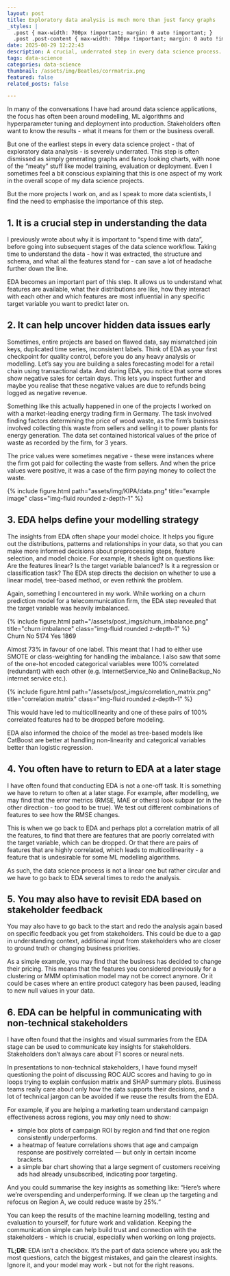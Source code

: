 ```yaml
---
layout: post
title: Exploratory data analysis is much more than just fancy graphs
_styles: |
  .post { max-width: 700px !important; margin: 0 auto !important; }
  .post .post-content { max-width: 700px !important; margin: 0 auto !important; }
date: 2025-08-29 12:22:43
description: A crucial, underrated step in every data science process.
tags: data-science
categories: data-science
thumbnail: /assets/img/Beatles/corrmatrix.png
featured: false
related_posts: false

---
```

 

In many of the conversations I have had around data science applications, the focus has often been around modelling, ML algorithms and hyperparameter tuning and deployment into production. Stakeholders often want to know the results - what it means for them or the business overall.

But one of the earliest steps in every data science project - that of exploratory data analysis - is severely underrated. This step is often dismissed as simply generating graphs and fancy looking charts, with none of the “meaty” stuff like model training, evaluation or deployment. Even I sometimes feel a bit conscious explaining that this is one aspect of my work in the overall scope of my data science projects. 

But the more projects I work on, and as I speak to more data scientists, I find the need to emphasise the importance of this step.


## 1. It is a crucial step in understanding the data

I previously wrote about why it is important to “spend time with data”, before going into subsequent stages of the data science workflow. Taking time to understand the data - how it was extracted, the structure and schema, and what all the features stand for - can save a lot of headache further down the line. 

EDA becomes an important part of this step. It allows us to understand what features are available, what their distributions are like, how they interact with each other and which features are most influential in any specific target variable you want to predict later on.

## 2. It can help uncover hidden data issues early

Sometimes, entire projects are based on flawed data, say mismatched join keys, duplicated time series, inconsistent labels. Think of EDA as your first checkpoint for quality control, before you do any heavy analysis or modelling. Let’s say you are building a sales forecasting model for a retail chain using transactional data. And during EDA, you notice that some stores show negative sales for certain days. This lets you inspect further and maybe you realise that these negative values are due to refunds being logged as negative revenue. 

Something like this actually happened in one of the projects I worked on with a market-leading energy trading firm in Germany. The task involved finding factors determining the price of wood waste, as the firm’s business involved collecting this waste from sellers and selling it to power plants for energy generation. The data set contained historical values of the price of waste as recorded by the firm, for 3 years.

The price values were sometimes negative - these were instances where the firm got paid for collecting the waste from sellers. And when the price values were positive, it was a case of the firm paying money to collect the waste.

<div class="row">
    <div class="col-sm mt-3 mt-md-0">
        {% include figure.html path="assets/img/KIPA/data.png" title="example image" class="img-fluid rounded z-depth-1" %}
    </div>
</div>



## 3. EDA helps define your modelling strategy

The insights from EDA often shape your model choice. It helps you figure out the distributions, patterns and relationships in your data, so that you can make more informed decisions about preprocessing steps, feature selection, and model choice. For example, it sheds light on questions like: Are the features linear? Is the target variable balanced? Is it a regression or classification task? The EDA step directs the decision on whether to use a linear model, tree-based method, or even rethink the problem.

Again, something I encountered in my work. While working on a churn prediction model for a telecommunication firm, the EDA step revealed that the target variable was heavily imbalanced.

<div class="row">
    <div class="col-sm mt-3 mt-md-0">
        {% include figure.html path="/assets/post_imgs/churn_imbalance.png" title="churn imbalance" class="img-fluid rounded z-depth-1" %}
    </div>
</div>
Churn
No     5174
Yes    1869

Almost 73% in favour of one label. This meant that I had to either use SMOTE or class-weighting for handling the imbalance. I also saw that some of the one-hot encoded categorical variables were 100% correlated (redundant) with each other (e.g. InternetService_No and OnlineBackup_No internet service etc.).

<div class="row">
    <div class="col-sm mt-3 mt-md-0">
        {% include figure.html path="/assets/post_imgs/correlation_matrix.png" title="correlation matrix" class="img-fluid rounded z-depth-1" %}
    </div>
</div>

This would have led to multicollinearity and one of these pairs of 100% correlated features had to be dropped before modeling. 

EDA also informed the choice of the model as tree-based models like CatBoost are better at handling non-linearity and categorical variables better than logistic regression.


## 4. You often have to return to EDA at a later stage

I have often found that conducting EDA is not a one-off task. It is something we have to return to often at a later stage. For example, after modelling, we may find that the error metrics (RMSE, MAE or others) look subpar (or in the other direction - too good to be true). We test out different combinations of features to see how the RMSE changes. 

This is when we go back to EDA and perhaps plot a correlation matrix of all the features, to find that there are features that are poorly correlated with the target variable, which can be dropped. Or that there are pairs of features that are highly correlated, which leads to multicollinearity - a feature that is undesirable for some ML modelling algorithms. 

As such, the data science process is not a linear one but rather circular and we have to go back to EDA several times to redo the analysis.

## 5. You may also have to revisit EDA based on stakeholder feedback

You may also have to go back to the start and redo the analysis again based on specific feedback you get from stakeholders. This could be due to a gap in understanding context, additional input from stakeholders who are closer to ground truth or changing business priorities. 

As a simple example, you may find that the business has decided to change their pricing. This means that the features you considered previously for a clustering or MMM optimisation model may not be correct anymore. Or it could be cases where an entire product category has been paused, leading to new null values in your data.

## 6. EDA can be helpful in communicating with non-technical stakeholders

I have often found that the insights and visual summaries from the EDA stage can be used to communicate key insights for stakeholders. Stakeholders don’t always care about F1 scores or neural nets. 

In presentations to non-technical stakeholders, I have found myself questioning the point of discussing ROC AUC scores and having to go in loops trying to explain confusion matrix and SHAP summary plots. Business teams really care about only how the data supports their decisions, and a lot of technical jargon can be avoided if we reuse the results from the EDA. 

For example, if you are helping a marketing team understand campaign effectiveness across regions, you may only need to show:

- simple box plots of campaign ROI by region and find that one region consistently underperforms.
- a heatmap of feature correlations shows that age and campaign response are positively correlated — but only in certain income brackets.
- a simple bar chart showing that a large segment of customers receiving ads had already unsubscribed, indicating poor targeting.

And you could summarise the key insights as something like: “Here’s where we’re overspending and underperforming. If we clean up the targeting and refocus on Region A, we could reduce waste by 25%.”

You can keep the results of the machine learning modelling, testing and evaluation to yourself, for future work and validation. Keeping the communication simple can help build trust and connection with the stakeholders - which is crucial, especially when working on long projects.


**TL;DR**: EDA isn’t a checkbox. It’s the part of data science where you ask the most questions, catch the biggest mistakes, and gain the clearest insights. Ignore it, and your model may work - but not for the right reasons.